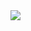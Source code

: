 <a href="https://github.com/Ssamssamukja/gitanimals">
  <img src="https://render.gitanimals.org/farms/Ssamssamukja"/>
</a>
